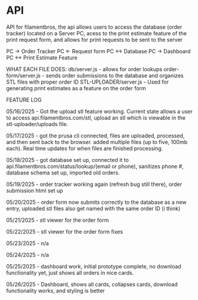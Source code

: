 # API
API for filamentbros, the api allows users to access the database (order tracker) located on a Server PC, acess to the print estimate feature of the print request form, and allows for print requests to be sent to the server

PC -> Order Tracker
PC <- Request form
PC <-> Database
PC -> Dashboard
PC <-> Print Estimate Feature

WHAT EACH FILE DOES:
db/server.js - allows for order lookups
order-form/server.js - sends order submissions to the database and organizes STL files with proper order ID
STL-UPLOADER/server.js - Used for generating print estimates as a feature on the order form

FEATURE LOG

05/16/2025 - Got the upload stl feature working. Current state allows a user to access api.filamentbros.com/stl, upload an stl which is viewable in the stl-uploader/uploads file. 

05/17/2025 - got the prusa cli connected, files are uploaded, processed, and then sent back to the browser. added multiple files (up to five, 100mb each). Real time updates for when files are finished processing. 

05/18/2025 - got database set up, connected it to api.filamentbros.com/status/lookup/(email or phone), sanitizes phone #, database schema set up, imported old orders. 

05/19/2025 - order tracker working again (refresh bug still there), order submission html set up

05/20/2025 - order form now submits correctly to the database as a new entry, uploaded stl files also get named with the same order ID (i think)

05/21/2025 - stl viewer for the order form

05/22/2025 - stl viewer for the order form fixes

05/23/2025 - n/a

05/24/2025 - n/a

05/25/2025 - dashboard work, initial prototype complete, no download functionality yet, just shows all orders in nice cards. 

05/26/2025 - Dashboard, shows all cards, collapses cards, download functionality works, and styling is better



